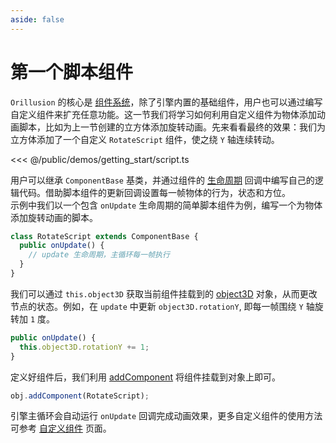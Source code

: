 ```yaml
---
aside: false
---
```

# 第一个脚本组件
`Orillusion` 的核心是 [组件系统](/guide/core/component)，除了引擎内置的基础组件，用户也可以通过编写自定义组件来扩充任意功能。这一节我们将学习如何利用自定义组件为物体添加动画脚本，比如为上一节创建的立方体添加旋转动画。先来看看最终的效果：我们为立方体添加了一个自定义 `RotateScript` 组件，使之绕 `Y` 轴连续转动。

<Demo :height="500" src="/demos/getting_start/script.ts"></Demo>

<<< @/public/demos/getting_start/script.ts

用户可以继承 `ComponentBase` 基类，并通过组件的 [生命周期](/guide/core/component#组件生命周期) 回调中编写自己的逻辑代码。借助脚本组件的更新回调设置每一帧物体的行为，状态和方位。   
示例中我们以一个包含 `onUpdate` 生命周期的简单脚本组件为例，编写一个为物体添加旋转动画的脚本。

```ts
class RotateScript extends ComponentBase {
  public onUpdate() {
    // update 生命周期，主循环每一帧执行
  }
}
```

我们可以通过 `this.object3D` 获取当前组件挂载到的 [object3D](/guide/core/object) 对象，从而更改节点的状态。例如，在 `update` 中更新 `object3D.rotationY`, 即每一帧围绕 `Y` 轴旋转加 `1` 度。

```ts
public onUpdate() {
  this.object3D.rotationY += 1;
}
```

定义好组件后，我们利用 [addComponent](/api/classes/Object3D#addcomponent) 将组件挂载到对象上即可。

```ts
obj.addComponent(RotateScript);
```
引擎主循环会自动运行 `onUpdate` 回调完成动画效果，更多自定义组件的使用方法可参考 [自定义组件](/guide/core/component) 页面。
